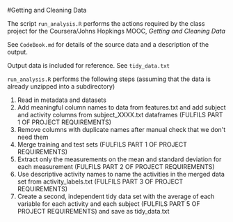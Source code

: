 #Getting and Cleaning Data

The script `run_analysis.R` performs the actions required by the class project for the Coursera/Johns Hopkings MOOC, _Getting and Cleaning Data_

See `CodeBook.md` for details of the source data and a description of the output.

Output data is included for reference. See `tidy_data.txt`

`run_analysis.R` performs the following steps (assuming that the data is already unzipped into a subdirectory)

1.  Read in metadata and datasets 
1.  Add meaningful column names to data from features.txt and add subject and activity columns from subject_XXXX.txt dataframes (FULFILS PART 1 OF PROJECT REQUIREMENTS)
1.  Remove columns with duplicate names after manual check that we don't need them
1.  Merge training and test sets (FULFILS PART 1 OF PROJECT REQUIREMENTS)
1.  Extract only the measurements on the mean and standard deviation for each measurement (FULFILS PART 2 OF PROJECT REQUIREMENTS)
1.  Use descriptive activity names to name the activities in the merged data set from activity_labels.txt (FULFILS PART 3 OF PROJECT REQUIREMENTS)
1.  Create a second, independent tidy data set with the average of each variable for each activity and each subject (FULFILS PART 5 OF PROJECT REQUIREMENTS) and save as tidy_data.txt
